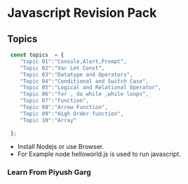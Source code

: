 # Javascript Revision Pack

## Topics

```js
 const topics  = {
    "topic 01":"Console,Alert,Prompt",
    "Topic 02":"Var Let Const",
    "Topic 03":"Datatype and Operators",
    "Topic 04":"Conditional and Switch Case",
    "Topic 05":"Logical and Relational Operator",
    "Topic 06":"for , do while ,while loops",
    "Topic 07":"Function",
    "Topic 08":"Arrow Function",
    "Topic 09":"High Order function",
    "Topic 10":"Array"
    
 };

``` 
- Install Nodejs or use Browser.
- For Example node helloworld.js is used to run javascript.
### **Learn From Piyush Garg**
